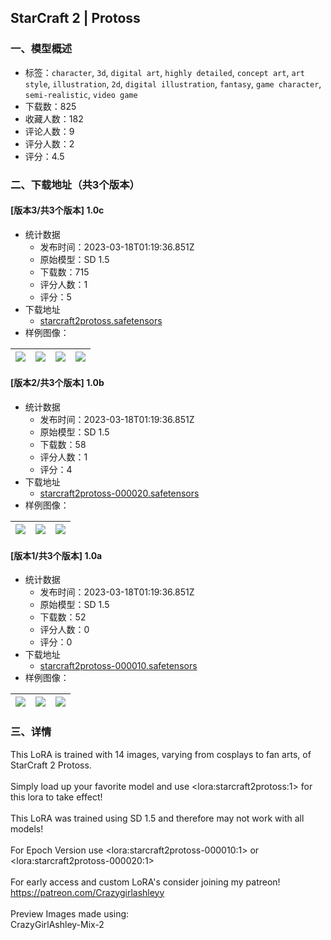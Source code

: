 ## StarCraft 2 | Protoss
### 一、模型概述

- 标签：`character`, `3d`, `digital art`, `highly detailed`, `concept art`, `art style`, `illustration`, `2d`, `digital illustration`, `fantasy`, `game character`, `semi-realistic`, `video game`
- 下载数：825
- 收藏人数：182
- 评论人数：9
- 评分人数：2
- 评分：4.5

### 二、下载地址（共3个版本）

#### [版本3/共3个版本] 1.0c

- 统计数据
  - 发布时间：2023-03-18T01:19:36.851Z
  - 原始模型：SD 1.5
  - 下载数：715
  - 评分人数：1
  - 评分：5
- 下载地址
  - [starcraft2protoss.safetensors](https://civitai.com/api/download/models/23907)
- 样例图像：

| <img src="https://image.civitai.com/xG1nkqKTMzGDvpLrqFT7WA/d10dfa50-9973-43dc-5358-5ae83ba5be00/width=450/259793.jpeg" /> | <img src="https://image.civitai.com/xG1nkqKTMzGDvpLrqFT7WA/270c6437-cfdc-40ec-8504-cba48aad9600/width=450/259796.jpeg" /> | <img src="https://image.civitai.com/xG1nkqKTMzGDvpLrqFT7WA/3621b1a3-0941-4d59-198b-c0420a8f5900/width=450/259795.jpeg" /> | <img src="https://image.civitai.com/xG1nkqKTMzGDvpLrqFT7WA/4a5b1bce-0e21-4f77-8097-673938364600/width=450/259794.jpeg" /> |
| ---- | ---- | ---- | ---- |

#### [版本2/共3个版本] 1.0b

- 统计数据
  - 发布时间：2023-03-18T01:19:36.851Z
  - 原始模型：SD 1.5
  - 下载数：58
  - 评分人数：1
  - 评分：4
- 下载地址
  - [starcraft2protoss-000020.safetensors](https://civitai.com/api/download/models/23908)
- 样例图像：

| <img src="https://image.civitai.com/xG1nkqKTMzGDvpLrqFT7WA/e68e0fdc-e388-4622-c1c7-013999ddcf00/width=450/259799.jpeg" /> | <img src="https://image.civitai.com/xG1nkqKTMzGDvpLrqFT7WA/f694934a-a18d-4a48-c35c-dd2bc8495300/width=450/259798.jpeg" /> | <img src="https://image.civitai.com/xG1nkqKTMzGDvpLrqFT7WA/ea6a07ec-94ae-48af-b865-0a4837da0f00/width=450/259797.jpeg" /> |
| ---- | ---- | ---- |

#### [版本1/共3个版本] 1.0a

- 统计数据
  - 发布时间：2023-03-18T01:19:36.851Z
  - 原始模型：SD 1.5
  - 下载数：52
  - 评分人数：0
  - 评分：0
- 下载地址
  - [starcraft2protoss-000010.safetensors](https://civitai.com/api/download/models/23909)
- 样例图像：

| <img src="https://image.civitai.com/xG1nkqKTMzGDvpLrqFT7WA/85ac68c9-7671-4865-136f-a914b72a3000/width=450/259802.jpeg" /> | <img src="https://image.civitai.com/xG1nkqKTMzGDvpLrqFT7WA/6cd9678d-fc23-42b3-7436-ccf69e545200/width=450/259801.jpeg" /> | <img src="https://image.civitai.com/xG1nkqKTMzGDvpLrqFT7WA/c0195b41-58c2-47ea-9ee0-0ca4a3fb5600/width=450/259800.jpeg" /> |
| ---- | ---- | ---- |


### 三、详情
<p>This LoRA is trained with 14 images, varying from cosplays to fan arts, of StarCraft 2 Protoss.<br /><br />Simply load up your favorite model and use &lt;lora:starcraft2protoss:1&gt; for this lora to take effect!<br /><br />This LoRA was trained using SD 1.5 and therefore may not work with all models!<br /><br />For Epoch Version use &lt;lora:starcraft2protoss-000010:1&gt; or &lt;lora:starcraft2protoss-000020:1&gt;<br /><br />For early access and custom LoRA's consider joining my patreon! <a target="_blank" rel="ugc" href="https://patreon.com/Crazygirlashleyy">https://patreon.com/Crazygirlashleyy</a><br /><br />Preview Images made using:<br />CrazyGirlAshley-Mix-2</p>